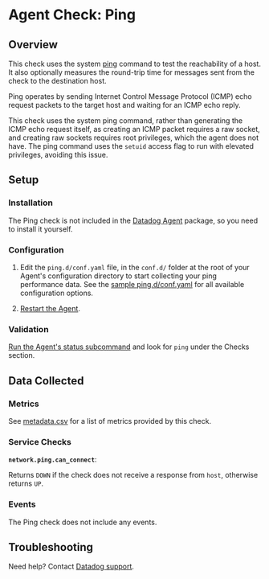 # Agent Check: Ping

## Overview

This check uses the system [ping][1] command to test the reachability of a host.
It also optionally measures the round-trip time for messages sent from the check to the
destination host.

Ping operates by sending Internet Control Message Protocol (ICMP) echo request packets
to the target host and waiting for an ICMP echo reply.

This check uses the system ping command, rather than generating the ICMP echo request
itself, as creating an ICMP packet requires a raw socket, and creating raw sockets
requires root privileges, which the agent does not have. The ping command uses the
`setuid` access flag to run with elevated privileges, avoiding this issue.

## Setup

### Installation

The Ping check is not included in the [Datadog Agent][7] package, so you need to
install it yourself.

### Configuration

1. Edit the `ping.d/conf.yaml` file, in the `conf.d/` folder at the root of your
   Agent's configuration directory to start collecting your ping performance data.
   See the [sample ping.d/conf.yaml][2] for all available configuration options.

2. [Restart the Agent][3].

### Validation

[Run the Agent's status subcommand][4] and look for `ping` under the Checks section.

## Data Collected

### Metrics

See [metadata.csv][6] for a list of metrics provided by this check.

### Service Checks

**`network.ping.can_connect`**:

Returns `DOWN` if the check does not receive a response from `host`, otherwise returns `UP`.

### Events

The Ping check does not include any events.

## Troubleshooting

Need help? Contact [Datadog support][5].

[1]: https://en.wikipedia.org/wiki/Ping_(networking_utility)
[2]: https://github.com/DataDog/integrations-core/blob/master/ping/datadog_checks/ping/data/conf.yaml.example
[3]: https://docs.datadoghq.com/agent/faq/agent-commands/#start-stop-restart-the-agent
[4]: https://docs.datadoghq.com/agent/faq/agent-commands/#agent-status-and-information
[5]: https://docs.datadoghq.com/help/
[6]: https://github.com/DataDog/integrations-extras/blob/master/ping/metadata.csv
[7]: https://app.datadoghq.com/account/settings#agent
